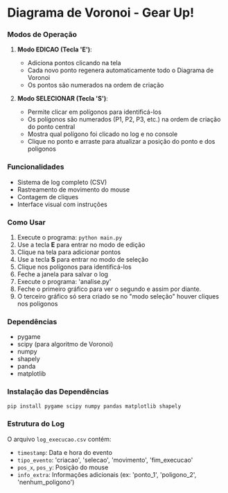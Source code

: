 # Diagrama de Voronoi - Gear Up!

### Modos de Operação

1. **Modo EDICAO (Tecla 'E')**:
   - Adiciona pontos clicando na tela
   - Cada novo ponto regenera automaticamente todo o Diagrama de Voronoi
   - Os pontos são numerados na ordem de criação

2. **Modo SELECIONAR (Tecla 'S')**:
   - Permite clicar em polígonos para identificá-los
   - Os polígonos são numerados (P1, P2, P3, etc.) na ordem de criação do ponto central
   - Mostra qual polígono foi clicado no log e no console
   - Clique no ponto e arraste para atualizar a posição do ponto e dos poligonos

### Funcionalidades

- Sistema de log completo (CSV)
- Rastreamento de movimento do mouse
- Contagem de cliques
- Interface visual com instruções

### Como Usar

1. Execute o programa: `python main.py`
2. Use a tecla **E** para entrar no modo de edição
3. Clique na tela para adicionar pontos
4. Use a tecla **S** para entrar no modo de seleção
5. Clique nos polígonos para identificá-los
6. Feche a janela para salvar o log
7. Execute o programa: 'analise.py'
8. Feche o primeiro gráfico para ver o segundo e assim por diante.
9. O terceiro gráfico só sera criado se no "modo seleção" houver cliques nos poligonos

### Dependências

- pygame
- scipy (para algoritmo de Voronoi)
- numpy
- shapely
- panda
- matplotlib

### Instalação das Dependências

```bash
pip install pygame scipy numpy pandas matplotlib shapely
```

### Estrutura do Log

O arquivo `log_execucao.csv` contém:
- `timestamp`: Data e hora do evento
- `tipo_evento`: 'criacao', 'selecao', 'movimento', 'fim_execucao'
- `pos_x`, `pos_y`: Posição do mouse
- `info_extra`: Informações adicionais (ex: 'ponto_1', 'poligono_2', 'nenhum_poligono')
